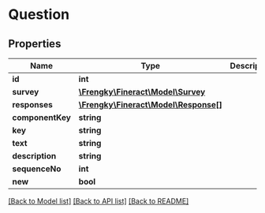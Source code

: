 # Question

## Properties
Name | Type | Description | Notes
------------ | ------------- | ------------- | -------------
**id** | **int** |  | [optional] 
**survey** | [**\Frengky\Fineract\Model\Survey**](Survey.md) |  | [optional] 
**responses** | [**\Frengky\Fineract\Model\Response[]**](Response.md) |  | [optional] 
**componentKey** | **string** |  | [optional] 
**key** | **string** |  | [optional] 
**text** | **string** |  | [optional] 
**description** | **string** |  | [optional] 
**sequenceNo** | **int** |  | [optional] 
**new** | **bool** |  | [optional] 

[[Back to Model list]](../../README.md#documentation-for-models) [[Back to API list]](../../README.md#documentation-for-api-endpoints) [[Back to README]](../../README.md)


